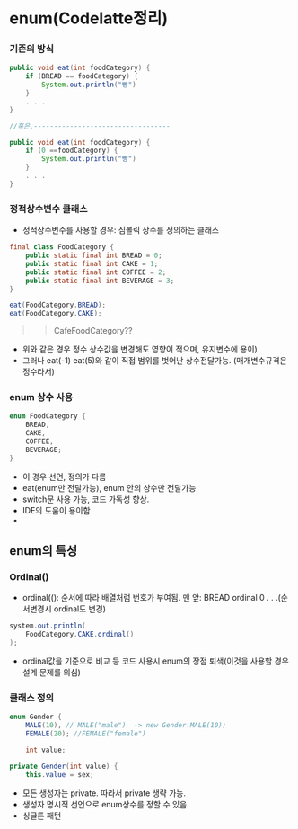 # enum(Codelatte정리)

### 기존의 방식

```java
public void eat(int foodCategory) {
	if (BREAD == foodCategory) {
		System.out.println("빵")
	}
	. . .
}

//혹은,----------------------------------

public void eat(int foodCategory) {
	if (0 ==foodCategory) {
		System.out.println("빵")
	}
	. . . 
}
```

### 정적상수변수 클래스

- 정적상수변수를 사용할 경우: 심볼릭 상수를 정의하는 클래스

```java
final class FoodCategory {
	public static final int BREAD = 0;
	public static final int CAKE = 1;
	public static final int COFFEE = 2;
	public static final int BEVERAGE = 3;
}

eat(FoodCategory.BREAD);
eat(FoodCategory.CAKE);
```

>> CafeFoodCategory??

- 위와 같은 경우 정수 상수값을 변경해도 영향이 적으며, 유지변수에 용이)
- 그러나 eat(-1) eat(5)와 같이 직접 범위를 벗어난 상수전달가능. (매개변수규격은 정수라서)

### enum 상수 사용

```java
enum FoodCategory {
	BREAD,
	CAKE,
	COFFEE,
	BEVERAGE;
}
```

- 이 경우 선언, 정의가 다름
- eat(enum만 전달가능), enum 안의 상수만 전달가능
- switch문 사용 가능, 코드 가독성 향상.
- IDE의 도움이 용이함
- 

## enum의 특성

### Ordinal()

- ordinal((): 순서에 따라 배열처럼 번호가 부여됨.
맨 앞: BREAD ordinal 0 . . .(순서변경시 ordinal도 변경)

```java
system.out.println(
	FoodCategory.CAKE.ordinal()
);
```

- ordinal값을 기준으로 비교 등 코드 사용시 enum의 장점 퇴색(이것을 사용할 경우 설계 문제를 의심)

### 클래스 정의

```java
enum Gender {
	MALE(10), // MALE("male")  -> new Gender.MALE(10);
	FEMALE(20); //FEMALE("female")

	int value;

private Gender(int value) {
	this.value = sex;

```

- 모든 생성자는 private. 따라서 private 생략 가능.
- 생성자 명시적 선언으로 enum상수를 정할 수 있음.
- 싱글톤 패턴